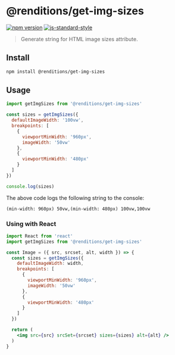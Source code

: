 # @renditions/get-img-sizes

[![npm version](https://img.shields.io/npm/v/@renditions/get-img-sizes.svg?style=flat-square)](https://www.npmjs.com/package/@renditions/get-img-sizes) [![js-standard-style](https://img.shields.io/badge/code%20style-standard-brightgreen.svg?style=flat-square)](https://github.com/feross/standard)

> Generate string for HTML image sizes attribute.

## Install

```sh
npm install @renditions/get-img-sizes
```

## Usage

```js
import getImgSizes from '@renditions/get-img-sizes'

const sizes = getImgSizes({
  defaultImageWidth: '100vw',
  breakpoints: [
    {
      viewportMinWidth: '960px',
      imageWidth: '50vw'
    },
    {
      viewportMinWidth: '480px'
    }
  ]
})

console.log(sizes)
```

The above code logs the following string to the console:

```
(min-width: 960px) 50vw,(min-width: 480px) 100vw,100vw
```

### Using with React

```jsx
import React from 'react'
import getImgSizes from '@renditions/get-img-sizes'

const Image = ({ src, srcset, alt, width }) => {
  const sizes = getImgSizes({
    defaultImageWidth: width,
    breakpoints: [
      {
        viewportMinWidth: '960px',
        imageWidth: '50vw'
      },
      {
        viewportMinWidth: '480px'
      }
    ]
  })

  return (
    <img src={src} srcSet={srcset} sizes={sizes} alt={alt} />
  )
}
```
